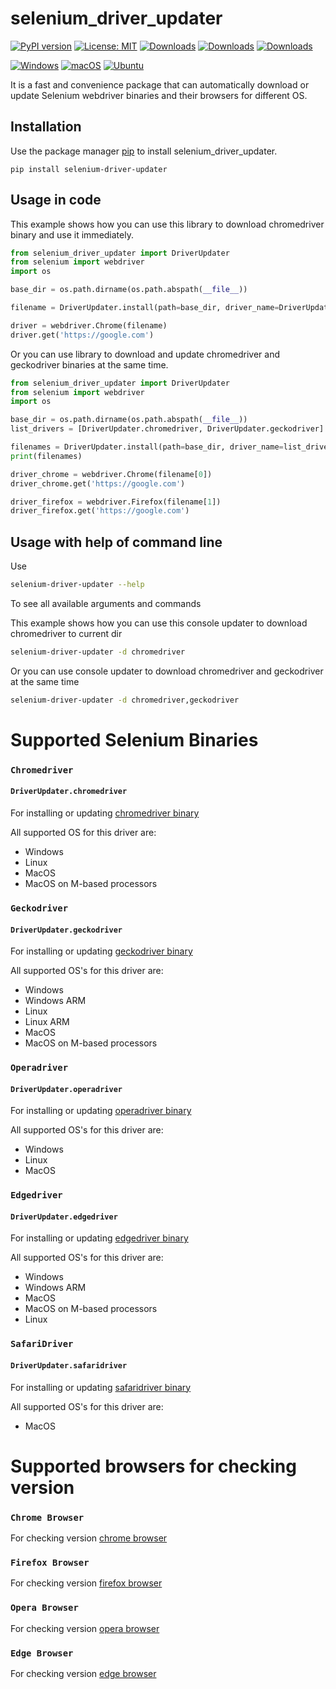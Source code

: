 # selenium_driver_updater

[![PyPI version](https://badge.fury.io/py/selenium-driver-updater.svg)](https://badge.fury.io/py/selenium-driver-updater)
[![License: MIT](https://img.shields.io/badge/License-MIT-yellow.svg)](https://opensource.org/licenses/MIT)
[![Downloads](https://static.pepy.tech/badge/selenium-driver-updater)](https://pepy.tech/project/selenium-driver-updater)
[![Downloads](https://static.pepy.tech/badge/selenium-driver-updater/month)](https://pepy.tech/project/selenium-driver-updater)
[![Downloads](https://static.pepy.tech/badge/selenium-driver-updater/week)](https://pepy.tech/project/selenium-driver-updater)

[![Windows](https://github.com/Svinokur/selenium_driver_updater/actions/workflows/windows-tests.yml/badge.svg)](https://github.com/Svinokur/selenium_driver_updater/actions/workflows/windows-tests.yml)
[![macOS](https://github.com/Svinokur/selenium_driver_updater/actions/workflows/macOS-tests.yml/badge.svg)](https://github.com/Svinokur/selenium_driver_updater/actions/workflows/macOS-tests.yml)
[![Ubuntu](https://github.com/Svinokur/selenium_driver_updater/actions/workflows/ubuntu-tests.yml/badge.svg)](https://github.com/Svinokur/selenium_driver_updater/actions/workflows/ubuntu-tests.yml)

It is a fast and convenience package that can automatically download or update Selenium webdriver binaries and their browsers for different OS.

## Installation

Use the package manager [pip](https://pip.pypa.io/en/stable/) to install selenium_driver_updater.

```
pip install selenium-driver-updater
```

## Usage in code
This example shows how you can use this library to download chromedriver binary and use it immediately.
```python
from selenium_driver_updater import DriverUpdater
from selenium import webdriver
import os

base_dir = os.path.dirname(os.path.abspath(__file__))

filename = DriverUpdater.install(path=base_dir, driver_name=DriverUpdater.chromedriver, upgrade=True, check_driver_is_up_to_date=True)

driver = webdriver.Chrome(filename)
driver.get('https://google.com')

```

Or you can use library to download and update chromedriver and geckodriver binaries at the same time.
```python
from selenium_driver_updater import DriverUpdater
from selenium import webdriver
import os

base_dir = os.path.dirname(os.path.abspath(__file__))
list_drivers = [DriverUpdater.chromedriver, DriverUpdater.geckodriver]

filenames = DriverUpdater.install(path=base_dir, driver_name=list_drivers, upgrade=True, check_driver_is_up_to_date=True)
print(filenames)

driver_chrome = webdriver.Chrome(filename[0])
driver_chrome.get('https://google.com')

driver_firefox = webdriver.Firefox(filename[1])
driver_firefox.get('https://google.com')

```

## Usage with help of command line
Use 
```bash
selenium-driver-updater --help
```
To see all available arguments and commands

This example shows how you can use this console updater to download chromedriver to current dir 
```bash
selenium-driver-updater -d chromedriver
```

Or you can use console updater to download chromedriver and geckodriver at the same time
```bash
selenium-driver-updater -d chromedriver,geckodriver
```

# Supported Selenium Binaries

### ``Chromedriver`` 
#### ``DriverUpdater.chromedriver``

For installing or updating [chromedriver binary](https://chromedriver.chromium.org)

All supported OS for this driver are:

- Windows
- Linux
- MacOS
- MacOS on M-based processors

### ``Geckodriver`` 
#### ``DriverUpdater.geckodriver``

For installing or updating [geckodriver binary](https://github.com/mozilla/geckodriver/releases)

All supported OS's for this driver are:

- Windows
- Windows ARM
- Linux
- Linux ARM
- MacOS
- MacOS on M-based processors

### ``Operadriver`` 
#### ``DriverUpdater.operadriver``

For installing or updating [operadriver binary](https://github.com/operasoftware/operachromiumdriver)

All supported OS's for this driver are:

- Windows
- Linux
- MacOS

### ``Edgedriver`` 
#### ``DriverUpdater.edgedriver``

For installing or updating [edgedriver binary](https://developer.microsoft.com/ru-ru/microsoft-edge/tools/webdriver/)

All supported OS's for this driver are:

- Windows
- Windows ARM
- MacOS
- MacOS on M-based processors
- Linux

### ``SafariDriver`` 
#### ``DriverUpdater.safaridriver``

For installing or updating [safaridriver binary](https://developer.apple.com/documentation/webkit/testing_with_webdriver_in_safari)

All supported OS's for this driver are:

- MacOS

# Supported browsers for checking version

### ``Chrome Browser``

For checking version [chrome browser](https://www.google.com/chrome/)

### ``Firefox Browser``

For checking version [firefox browser](https://www.mozilla.org/en-US/firefox/)

### ``Opera Browser``

For checking version [opera browser](https://www.opera.com)

### ``Edge Browser``

For checking version [edge browser](https://www.microsoft.com/en-us/edge)